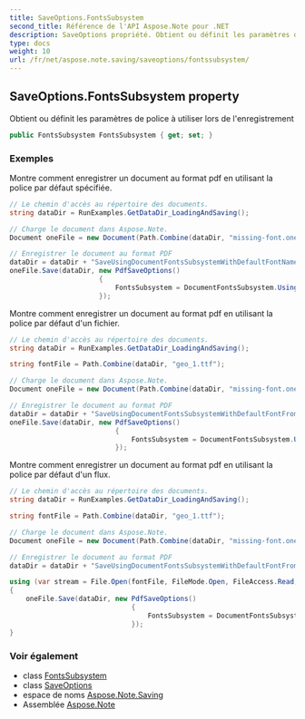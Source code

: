 ```yaml
---
title: SaveOptions.FontsSubsystem
second_title: Référence de l'API Aspose.Note pour .NET
description: SaveOptions propriété. Obtient ou définit les paramètres de police à utiliser lors de lenregistrement
type: docs
weight: 10
url: /fr/net/aspose.note.saving/saveoptions/fontssubsystem/
---
```

## SaveOptions.FontsSubsystem property

Obtient ou définit les paramètres de police à utiliser lors de l'enregistrement

```csharp
public FontsSubsystem FontsSubsystem { get; set; }
```

### Exemples

Montre comment enregistrer un document au format pdf en utilisant la police par défaut spécifiée.

```csharp
// Le chemin d'accès au répertoire des documents.
string dataDir = RunExamples.GetDataDir_LoadingAndSaving();

// Charge le document dans Aspose.Note.
Document oneFile = new Document(Path.Combine(dataDir, "missing-font.one"));

// Enregistrer le document au format PDF
dataDir = dataDir + "SaveUsingDocumentFontsSubsystemWithDefaultFontName_out.pdf";
oneFile.Save(dataDir, new PdfSaveOptions() 
                      {
                          FontsSubsystem = DocumentFontsSubsystem.UsingDefaultFont("Times New Roman")
                      });
```

Montre comment enregistrer un document au format pdf en utilisant la police par défaut d'un fichier.

```csharp
// Le chemin d'accès au répertoire des documents.
string dataDir = RunExamples.GetDataDir_LoadingAndSaving();

string fontFile = Path.Combine(dataDir, "geo_1.ttf");

// Charge le document dans Aspose.Note.
Document oneFile = new Document(Path.Combine(dataDir, "missing-font.one"));

// Enregistrer le document au format PDF
dataDir = dataDir + "SaveUsingDocumentFontsSubsystemWithDefaultFontFromFile_out.pdf";
oneFile.Save(dataDir, new PdfSaveOptions()
                          {
                              FontsSubsystem = DocumentFontsSubsystem.UsingDefaultFontFromFile(fontFile)
                          });
```

Montre comment enregistrer un document au format pdf en utilisant la police par défaut d'un flux.

```csharp
// Le chemin d'accès au répertoire des documents.
string dataDir = RunExamples.GetDataDir_LoadingAndSaving();

string fontFile = Path.Combine(dataDir, "geo_1.ttf");

// Charge le document dans Aspose.Note.
Document oneFile = new Document(Path.Combine(dataDir, "missing-font.one"));

// Enregistrer le document au format PDF
dataDir = dataDir + "SaveUsingDocumentFontsSubsystemWithDefaultFontFromStream_out.pdf";

using (var stream = File.Open(fontFile, FileMode.Open, FileAccess.Read, FileShare.Read))
{
    oneFile.Save(dataDir, new PdfSaveOptions()
                              {
                                  FontsSubsystem = DocumentFontsSubsystem.UsingDefaultFontFromStream(stream)
                              });
}
```

### Voir également

* class [FontsSubsystem](../../../aspose.note.fonts/fontssubsystem/)
* class [SaveOptions](../)
* espace de noms [Aspose.Note.Saving](../../saveoptions/)
* Assemblée [Aspose.Note](../../../)



